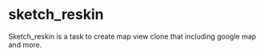 # sketch_reskin

Sketch_reskin is a task to create map view clone that including google map and more. 
